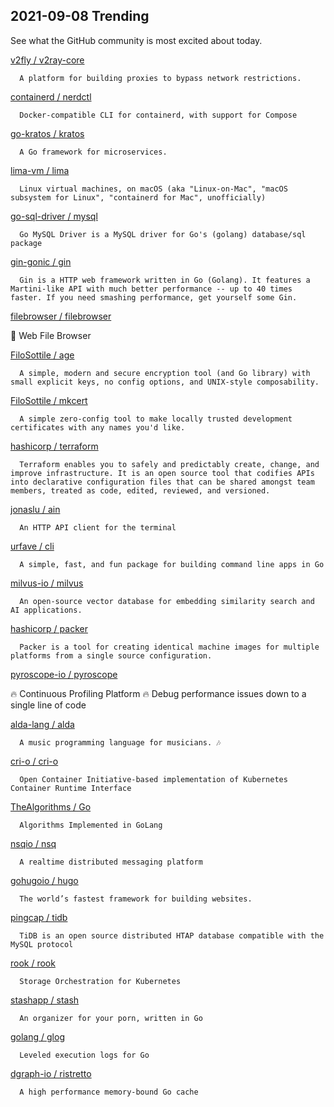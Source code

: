 ## 2021-09-08 Trending 
See what the GitHub community is most excited about today. 

[v2fly / v2ray-core](https://github.com/v2fly/v2ray-core) 

      A platform for building proxies to bypass network restrictions.
     
[containerd / nerdctl](https://github.com/containerd/nerdctl) 

      Docker-compatible CLI for containerd, with support for Compose
     
[go-kratos / kratos](https://github.com/go-kratos/kratos) 

      A Go framework for microservices.
     
[lima-vm / lima](https://github.com/lima-vm/lima) 

      Linux virtual machines, on macOS (aka "Linux-on-Mac", "macOS subsystem for Linux", "containerd for Mac", unofficially)
     
[go-sql-driver / mysql](https://github.com/go-sql-driver/mysql) 

      Go MySQL Driver is a MySQL driver for Go's (golang) database/sql package
     
[gin-gonic / gin](https://github.com/gin-gonic/gin) 

      Gin is a HTTP web framework written in Go (Golang). It features a Martini-like API with much better performance -- up to 40 times faster. If you need smashing performance, get yourself some Gin.
     
[filebrowser / filebrowser](https://github.com/filebrowser/filebrowser) 

      
📂 Web File Browser
     
[FiloSottile / age](https://github.com/FiloSottile/age) 

      A simple, modern and secure encryption tool (and Go library) with small explicit keys, no config options, and UNIX-style composability.
     
[FiloSottile / mkcert](https://github.com/FiloSottile/mkcert) 

      A simple zero-config tool to make locally trusted development certificates with any names you'd like.
     
[hashicorp / terraform](https://github.com/hashicorp/terraform) 

      Terraform enables you to safely and predictably create, change, and improve infrastructure. It is an open source tool that codifies APIs into declarative configuration files that can be shared amongst team members, treated as code, edited, reviewed, and versioned.
     
[jonaslu / ain](https://github.com/jonaslu/ain) 

      An HTTP API client for the terminal
     
[urfave / cli](https://github.com/urfave/cli) 

      A simple, fast, and fun package for building command line apps in Go
     
[milvus-io / milvus](https://github.com/milvus-io/milvus) 

      An open-source vector database for embedding similarity search and AI applications.
     
[hashicorp / packer](https://github.com/hashicorp/packer) 

      Packer is a tool for creating identical machine images for multiple platforms from a single source configuration.
     
[pyroscope-io / pyroscope](https://github.com/pyroscope-io/pyroscope) 

      
🔥 Continuous Profiling Platform 🔥 Debug performance issues down to a single line of code
     
[alda-lang / alda](https://github.com/alda-lang/alda) 

      A music programming language for musicians. 🎶

     
[cri-o / cri-o](https://github.com/cri-o/cri-o) 

      Open Container Initiative-based implementation of Kubernetes Container Runtime Interface
     
[TheAlgorithms / Go](https://github.com/TheAlgorithms/Go) 

      Algorithms Implemented in GoLang
     
[nsqio / nsq](https://github.com/nsqio/nsq) 

      A realtime distributed messaging platform
     
[gohugoio / hugo](https://github.com/gohugoio/hugo) 

      The world’s fastest framework for building websites.
     
[pingcap / tidb](https://github.com/pingcap/tidb) 

      TiDB is an open source distributed HTAP database compatible with the MySQL protocol 
     
[rook / rook](https://github.com/rook/rook) 

      Storage Orchestration for Kubernetes
     
[stashapp / stash](https://github.com/stashapp/stash) 

      An organizer for your porn, written in Go
     
[golang / glog](https://github.com/golang/glog) 

      Leveled execution logs for Go
     
[dgraph-io / ristretto](https://github.com/dgraph-io/ristretto) 

      A high performance memory-bound Go cache
     
